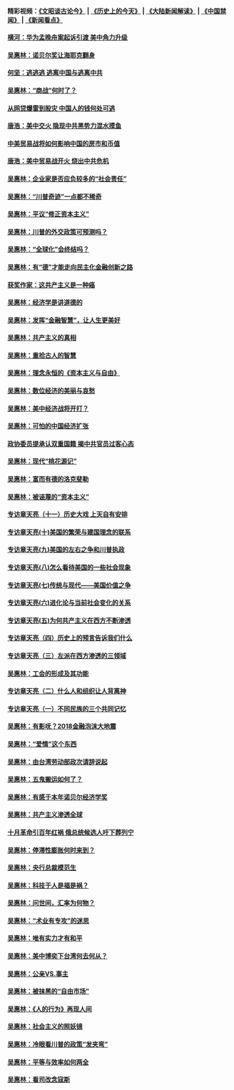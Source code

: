 #### 精彩视频：[《文昭谈古论今》](http://45.32.25.56/wenzhao) | [《历史上的今天》](http://45.32.25.56/today-in-history) | [《大陆新闻解读》](http://45.32.25.56/ntdtv-comedy) | [《中国禁闻》](http://45.32.25.56/ntdtv-news) | [《新闻看点》](http://45.32.25.56/news-insight) 

 #### [横河：华为孟晚舟案起诉引渡 美中角力升级](../pages/nsc423/n11027230.md?t=02082131) 

#### [吴惠林：诺贝尔奖让海耶克翻身](../pages/nsc423/n10890049.md?t=02082131) 

#### [何坚：逃逃逃 逃离中国与逃离中共](../pages/nsc423/n10592891.md?t=02082131) 

#### [吴惠林：“商战”何时了？](../pages/nsc423/n10573558.md?t=02082131) 

#### [从网贷爆雷到股灾 中国人的钱何处可逃](../pages/nsc423/n10572800.md?t=02082131) 

#### [唐浩：美中交火 隐现中共黑势力混水摸鱼](../pages/nsc423/n10544040.md?t=02082131) 

#### [中美贸易战将如何影响中国的房市和币值](../pages/nsc423/n10543697.md?t=02082131) 

#### [唐浩：美中贸易战开火 烧出中共危机](../pages/nsc423/n10540126.md?t=02082131) 

#### [吴惠林：企业家是否应负较多的“社会责任”](../pages/nsc423/n10535022.md?t=02082131) 

#### [吴惠林：“川普奇迹”一点都不稀奇](../pages/nsc423/n10512808.md?t=02082131) 

#### [吴惠林：平议“修正资本主义”](../pages/nsc423/n10495724.md?t=02082131) 

#### [吴惠林：川普的外交政策可预测吗？](../pages/nsc423/n10462387.md?t=02082131) 

#### [吴惠林：“全球化”会终结吗？](../pages/nsc423/n10452838.md?t=02082131) 

#### [吴惠林：有“德”才能走向民主化金融创新之路](../pages/nsc423/n10432292.md?t=02082131) 

#### [获奖作家：这共产主义是一种癌](../pages/nsc423/n10431541.md?t=02082131) 

#### [吴惠林：经济学是讲道德的](../pages/nsc423/n10398014.md?t=02082131) 

#### [吴惠林：发挥“金融智慧”，让人生更美好](../pages/nsc423/n10375019.md?t=02082131) 

#### [吴惠林：共产主义的真相](../pages/nsc423/n10351394.md?t=02082131) 

#### [吴惠林：重拾古人的智慧](../pages/nsc423/n10337691.md?t=02082131) 

#### [吴惠林：理念永恒的《资本主义与自由》](../pages/nsc423/n10316274.md?t=02082131) 

#### [吴惠林：数位经济的美丽与哀愁](../pages/nsc423/n10292946.md?t=02082131) 

#### [吴惠林：美中经济战将开打？](../pages/nsc423/n10258825.md?t=02082131) 

#### [吴惠林：可怕的中国经济扩张](../pages/nsc423/n10219147.md?t=02082131) 

#### [政协委员提承认双重国籍 揭中共官员过客心态](../pages/nsc423/n10208809.md?t=02082131) 

#### [吴惠林：现代“桃花源记”](../pages/nsc423/n10185234.md?t=02082131) 

#### [吴惠林：富而有德的洛克斐勒](../pages/nsc423/n10142264.md?t=02082131) 

#### [吴惠林：被诬蔑的“资本主义”](../pages/nsc423/n10124816.md?t=02082131) 

#### [专访章天亮（十一）历史大戏 上天自有安排](../pages/nsc423/n10094905.md?t=02082131) 

#### [专访章天亮(十)美国的繁荣与建国理念的联系](../pages/nsc423/n10094899.md?t=02082131) 

#### [专访章天亮(九)美国的左右之争和川普执政](../pages/nsc423/n10094889.md?t=02082131) 

#### [专访章天亮(八)怎么看待美国的一些社会现象](../pages/nsc423/n10094857.md?t=02082131) 

#### [专访章天亮(七)传统与现代——美国价值之争](../pages/nsc423/n10093140.md?t=02082131) 

#### [专访章天亮(六)进化论与当前社会变化的关系](../pages/nsc423/n10092036.md?t=02082131) 

#### [专访章天亮(五)为何共产主义在西方不断渗透](../pages/nsc423/n10083620.md?t=02082131) 

#### [专访章天亮（四）历史上的预言告诉我们什么](../pages/nsc423/n10083606.md?t=02082131) 

#### [专访章天亮（三）左派在西方渗透的三领域](../pages/nsc423/n10081115.md?t=02082131) 

#### [吴惠林：工会的形成及其功能](../pages/nsc423/n10080633.md?t=02082131) 

#### [专访章天亮（二）什么人和组织让人背离神](../pages/nsc423/n10076637.md?t=02082131) 

#### [专访章天亮（一）不同民族的三个共同记忆](../pages/nsc423/n10074188.md?t=02082131) 

#### [吴惠林：有影呒？2018金融泡沫大地震](../pages/nsc423/n10040534.md?t=02082131) 

#### [吴惠林：“爱情”这个东西](../pages/nsc423/n10019423.md?t=02082131) 

#### [吴惠林：由台湾劳动部政次请辞说起](../pages/nsc423/n9979679.md?t=02082131) 

#### [吴惠林：五鬼搬运如何了？](../pages/nsc423/n9925338.md?t=02082131) 

#### [吴惠林：有感于本年诺贝尔经济学奖](../pages/nsc423/n9871883.md?t=02082131) 

#### [吴惠林：共产主义渗透全球](../pages/nsc423/n9812748.md?t=02082131) 

#### [十月革命引百年红祸 俄总统候选人吁下葬列宁](../pages/nsc423/n9810182.md?t=02082131) 

#### [吴惠林：停滞性膨胀何时来到？](../pages/nsc423/n9764136.md?t=02082131) 

#### [吴惠林：央行总裁模范生](../pages/nsc423/n9728134.md?t=02082131) 

#### [吴惠林：科技于人是福是祸？](../pages/nsc423/n9672982.md?t=02082131) 

#### [吴惠林：问世间，汇率为何物？](../pages/nsc423/n9621788.md?t=02082131) 

#### [吴惠林：“术业有专攻”的迷思](../pages/nsc423/n9580363.md?t=02082131) 

#### [吴惠林：唯有实力才有和平](../pages/nsc423/n9529599.md?t=02082131) 

#### [吴惠林：美中博奕下台湾何去何从？](../pages/nsc423/n9483598.md?t=02082131) 

#### [吴惠林：公亲VS.事主](../pages/nsc423/n9425637.md?t=02082131) 

#### [吴惠林：被抹黑的“自由市场”](../pages/nsc423/n9351545.md?t=02082131) 

#### [吴惠林：《人的行为》再现人间](../pages/nsc423/n9296339.md?t=02082131) 

#### [吴惠林：社会主义的照妖镜](../pages/nsc423/n9243460.md?t=02082131) 

#### [吴惠林：冷眼看川普的政策“发夹弯”](../pages/nsc423/n9120684.md?t=02082131) 

#### [吴惠林：平等与效率如何两全](../pages/nsc423/n9075430.md?t=02082131) 

#### [吴惠林：看司改念寇斯](../pages/nsc423/n9024915.md?t=02082131) 

